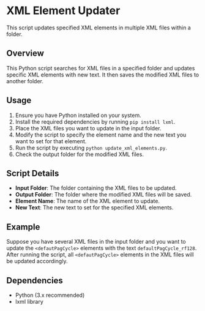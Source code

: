 # XML Element Updater

This script updates specified XML elements in multiple XML files within a folder.

## Overview

This Python script searches for XML files in a specified folder and updates specific XML elements with new text. It then saves the modified XML files to another folder.

## Usage

1. Ensure you have Python installed on your system.
2. Install the required dependencies by running `pip install lxml`.
3. Place the XML files you want to update in the input folder.
4. Modify the script to specify the element name and the new text you want to set for that element.
5. Run the script by executing `python update_xml_elements.py`.
6. Check the output folder for the modified XML files.

## Script Details

- **Input Folder**: The folder containing the XML files to be updated.
- **Output Folder**: The folder where the modified XML files will be saved.
- **Element Name**: The name of the XML element to update.
- **New Text**: The new text to set for the specified XML elements.

## Example

Suppose you have several XML files in the input folder and you want to update the `<defautPagCycle>` elements with the text `defaultPagCycle_rf128`. After running the script, all `<defautPagCycle>` elements in the XML files will be updated accordingly.

## Dependencies

- Python (3.x recommended)
- lxml library

